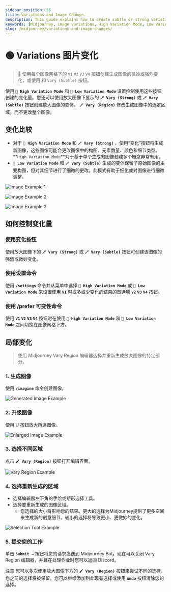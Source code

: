 ```yaml
---
sidebar_position: 55
title: Variations and Image Changes
description: This guide explains how to create subtle or strong variations of generated images using Midjourney's tools.
keywords: [Midjourney, image variations, High Variation Mode, Low Variation Mode, Vary Strong, Vary Subtle, image editing]
slug: /midjourney/variations-and-image-changes/
---
```

# 🟢 Variations 图片变化

> 🤠 使用每个图像网格下的 `V1` `V2` `V3` `V4` 按钮创建生成图像的微妙或强烈变化，或使用 和 `Vary (Subtle)` 按钮。

使用 **`🎨 High Variation Mode`** 和 **`🎨 Low Variation Mode`** 设置控制使用这些按钮创建的变化量。您还可以使用放大图像下显示的 **`🪄 Vary (Strong)`** 或 **`🪄 Vary (Subtle)`** 按钮创建放大图像的变体。 **`🪄 Vary (Region)`** 修改生成图像中的选定区域，而不更改整个图像。

## **变化比较**

- 对于 **`🎨 High Variation Mode`** 和 **`🪄 Vary (Strong)`** ，使用“变化”按钮将生成新图像，这些图像可能会更改图像中的构图、元素数量、颜色和细节类型。**`High Variation Mode`**对于基于单个生成的图像创建多个概念非常有用。
- **`🎨 Low Variation Mode`** 和 **`🪄 Vary (Subtle)`** 生成的变体保留了原始图像的主要构图，但对其细节进行了细微的更改。此模式有助于细化或对图像进行细微调整。

![Image Example 1](https://cdn.jsdelivr.net/gh/donttal/imgbed/img/a1293add278ce4002c074173a913f4a0.png)

![Image Example 2](https://cdn.jsdelivr.net/gh/donttal/imgbed/img/047def94893f308791af07a7b8f6c868.png)

![Image Example 3](https://cdn.jsdelivr.net/gh/donttal/imgbed/img/50c5469b54131430fdb1411f6732ef02.png)

## **如何控制变化量**

### **使用变化按钮**

使用放大图像下的 **`🪄 Vary (Strong)`** 或 **`🪄 Vary (Subtle)`** 按钮可创建该图像的强烈或微妙变化。

### **使用设置命令**

使用 **`/settings`** 命令并从菜单中选择 **`🎨 High Variation Mode`** 或 **`🎨 Low Variation Mode`** 来设置使用 **`V1`** 时或多或少变化的结果的首选项 **`V2`** **`V3`** **`V4`** 按钮。

### **使用 /prefer 可变性命令**

使用 **`V1`** **`V2`** **`V3`** **`V4`** 按钮时在使用 **`🎨 High Variation Mode`** 和 **`🎨 Low Variation Mode`** 之间切换在图像网格下方。

## 局部变化

> 使用 Midjourney Vary Region 编辑器选择并重新生成放大图像的特定部分。

### **1. 生成图像**

使用 **`/imagine`** 命令创建图像。

![Generated Image Example](https://cdn.jsdelivr.net/gh/donttal/imgbed/img/1aacb174cd90c89f94063f179704d639.png)

### **2. 升级图像**

使用 U 按钮放大所选图像。

![Enlarged Image Example](https://cdn.jsdelivr.net/gh/donttal/imgbed/img/33f30aec85e9868f86ed9ec2766cc7de.png)

### **3. 选择不同区域**

点击 **`🖌️ Vary (Region)`** 按钮打开编辑界面。

![Vary Region Example](https://cdn.jsdelivr.net/gh/donttal/imgbed/img/c01c25b559af95fe7e29d30c037a8480.png)

### **4. 选择重新生成的区域**

- 选择编辑器左下角的手绘或矩形选择工具。
- 选择要重新生成的图像区域。
    - 您选择的大小将影响您的结果。更大的选择为Midjourney提供了更多空间来生成新的创意细节。较小的选择将导致更小、更微妙的变化。

![Selection Tool Example](https://cdn.jsdelivr.net/gh/donttal/imgbed/img/afdd399db6537ab15b5427e3ceb5828e.png)

### **5. 提交您的工作**

单击 **`Submit →`** 按钮将您的请求发送到 Midjourney Bot。现在可以关闭 Vary Region 编辑器，并且在处理作业时您可以返回 Discord。

注意 您可以多次使用放大图像下方的 **`🖌️ Vary (Region)`** 按钮来尝试不同的选择。您之前的选择将被保留。您可以继续添加到此现有选择或使用 **`undo`** 按钮清除您的选择。